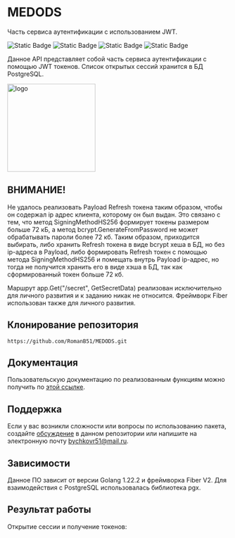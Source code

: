 # MEDODS
Часть сервиса аутентификации с использованием JWT.

![Static Badge](https://img.shields.io/badge/RomanB51-REST_API-7CFC00)
![Static Badge](https://img.shields.io/badge/Go-1.22.2-blue)
![Static Badge](https://img.shields.io/badge/Fiber-V2-red)
![Static Badge](https://img.shields.io/badge/PostgreSQL-16.6-CD853F)

 Данное API представляет собой часть сервиса аутентификации с помощью JWT токенов. Список открытых сессий хранится в БД PostgreSQL. <!-- описание репозитория -->
<!--Блок информации о репозитории в бейджах-->

<img src="https://github.com/RomanB51/Image_for_readme/blob/main/Image_for_MEDODS/74aa73433fa4ff3cb89cab06b90fee29.jpg" alt="logo" width="200"/>

<!--Внимание-->
## ВНИМАНИЕ!
Не удалось реализовать Payload Refresh токена таким образом, чтобы он содержал ip адрес клиента, которому он был выдан. Это связано с тем, что метод SigningMethodHS256 формирует токены размером больше 72 кБ, а метод bcrypt.GenerateFromPassword не может обрабатывать пароли более 72 кб. Таким образом, приходится выбирать, либо хранить Refresh токена в виде bcrypt хеша в БД, но без ip-адреса в Payload, либо формировать Refresh токен с помощью метода SigningMethodHS256 и помещать внутрь Payload ip-адрес, но тогда не получится хранить его в виде хэша в БД, так как сформированный токен больше 72 кб.

Маршрут app.Get("/secret", GetSecretData) реализован исключительно для личного развития и к заданию никак не относится.
Фреймворк Fiber использован также для личного развития.

<!--Установка-->
## Клонирование репозитория

```https://github.com/RomanB51/MEDODS.git```

<!--Пользовательская документация-->
## Документация
Пользовательскую документацию по реализованным функциям можно получить по [этой ссылке](./docs/ru/readme.md).

<!--Поддержка-->
## Поддержка
Если у вас возникли сложности или вопросы по использованию пакета, создайте 
[обсуждение](https://github.com/RomanB51/Project/issues/new) в данном репозитории или напишите на электронную почту <bychkovr51@mail.ru>.

<!--Зависимости-->
## Зависимости
Данное ПО зависит от версии Golang 1.22.2 и фреймворка Fiber V2. Для взаимодействия с PostgreSQL использовалась библиотека pgx.

<!--Результат работы-->
## Результат работы
Открытие сессии и получение токенов:

